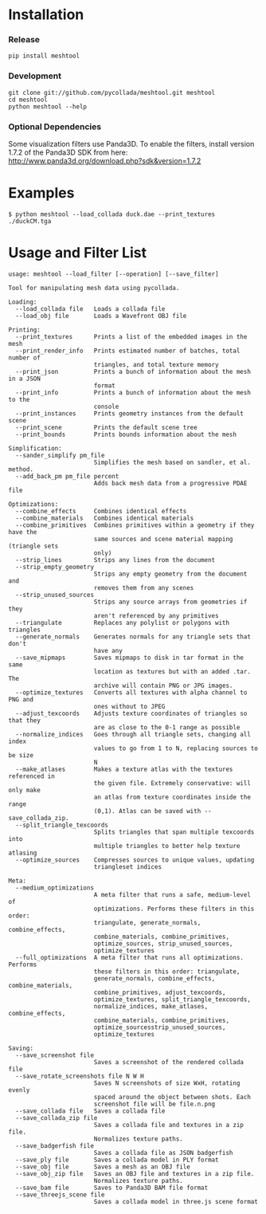 # Installation

### Release

    pip install meshtool

### Development

    git clone git://github.com/pycollada/meshtool.git meshtool
    cd meshtool
    python meshtool --help

### Optional Dependencies

Some visualization filters use Panda3D. To enable the filters, install version 1.7.2 of the Panda3D SDK from here:
http://www.panda3d.org/download.php?sdk&version=1.7.2

# Examples

    $ python meshtool --load_collada duck.dae --print_textures
    ./duckCM.tga

# Usage and Filter List

    usage: meshtool --load_filter [--operation] [--save_filter]
    
    Tool for manipulating mesh data using pycollada.
    
    Loading:
      --load_collada file   Loads a collada file
      --load_obj file       Loads a Wavefront OBJ file
    
    Printing:
      --print_textures      Prints a list of the embedded images in the mesh
      --print_render_info   Prints estimated number of batches, total number of
                            triangles, and total texture memory
      --print_json          Prints a bunch of information about the mesh in a JSON
                            format
      --print_info          Prints a bunch of information about the mesh to the
                            console
      --print_instances     Prints geometry instances from the default scene
      --print_scene         Prints the default scene tree
      --print_bounds        Prints bounds information about the mesh
    
    Simplification:
      --sander_simplify pm_file
                            Simplifies the mesh based on sandler, et al. method.
      --add_back_pm pm_file percent
                            Adds back mesh data from a progressive PDAE file
    
    Optimizations:
      --combine_effects     Combines identical effects
      --combine_materials   Combines identical materials
      --combine_primitives  Combines primitives within a geometry if they have the
                            same sources and scene material mapping (triangle sets
                            only)
      --strip_lines         Strips any lines from the document
      --strip_empty_geometry
                            Strips any empty geometry from the document and
                            removes them from any scenes
      --strip_unused_sources
                            Strips any source arrays from geometries if they
                            aren't referenced by any primitives
      --triangulate         Replaces any polylist or polygons with triangles
      --generate_normals    Generates normals for any triangle sets that don't
                            have any
      --save_mipmaps        Saves mipmaps to disk in tar format in the same
                            location as textures but with an added .tar. The
                            archive will contain PNG or JPG images.
      --optimize_textures   Converts all textures with alpha channel to PNG and
                            ones without to JPEG
      --adjust_texcoords    Adjusts texture coordinates of triangles so that they
                            are as close to the 0-1 range as possible
      --normalize_indices   Goes through all triangle sets, changing all index
                            values to go from 1 to N, replacing sources to be size
                            N
      --make_atlases        Makes a texture atlas with the textures referenced in
                            the given file. Extremely conservative: will only make
                            an atlas from texture coordinates inside the range
                            (0,1). Atlas can be saved with --save_collada_zip.
      --split_triangle_texcoords
                            Splits triangles that span multiple texcoords into
                            multiple triangles to better help texture atlasing
      --optimize_sources    Compresses sources to unique values, updating
                            triangleset indices
    
    Meta:
      --medium_optimizations
                            A meta filter that runs a safe, medium-level of
                            optimizations. Performs these filters in this order:
                            triangulate, generate_normals, combine_effects,
                            combine_materials, combine_primitives,
                            optimize_sources, strip_unused_sources,
                            optimize_textures
      --full_optimizations  A meta filter that runs all optimizations. Performs
                            these filters in this order: triangulate,
                            generate_normals, combine_effects, combine_materials,
                            combine_primitives, adjust_texcoords,
                            optimize_textures, split_triangle_texcoords,
                            normalize_indices, make_atlases, combine_effects,
                            combine_materials, combine_primitives,
                            optimize_sourcesstrip_unused_sources,
                            optimize_textures
    
    Saving:
      --save_screenshot file
                            Saves a screenshot of the rendered collada file
      --save_rotate_screenshots file N W H
                            Saves N screenshots of size WxH, rotating evenly
                            spaced around the object between shots. Each
                            screenshot file will be file.n.png
      --save_collada file   Saves a collada file
      --save_collada_zip file
                            Saves a collada file and textures in a zip file.
                            Normalizes texture paths.
      --save_badgerfish file
                            Saves a collada file as JSON badgerfish
      --save_ply file       Saves a collada model in PLY format
      --save_obj file       Saves a mesh as an OBJ file
      --save_obj_zip file   Saves an OBJ file and textures in a zip file.
                            Normalizes texture paths.
      --save_bam file       Saves to Panda3D BAM file format
      --save_threejs_scene file
                            Saves a collada model in three.js scene format
